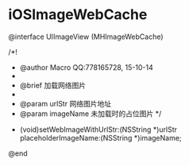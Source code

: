 # iOSImageWebCache

@interface UIImageView (MHImageWebCache)

/*!
 *  @author Macro QQ:778165728, 15-10-14
 *
 *  @brief  加载网络图片
 *
 *  @param urlStr    网络图片地址
 *  @param imageName 未加载时的占位图片
 */
- (void)setWebImageWithUrlStr:(NSString *)urlStr placeholderImageName:(NSString *)imageName;

@end
